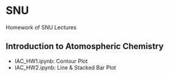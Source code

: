 # SNU
Homework of SNU Lectures

## Introduction to Atomospheric Chemistry
- IAC_HW1.ipynb: Contour Plot
- IAC_HW2.ipynb: Line & Stacked Bar Plot
